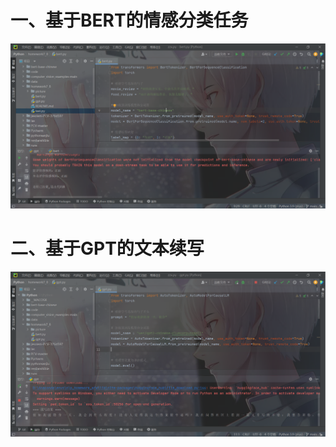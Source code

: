 # 一、基于BERT的情感分类任务
<img src="https://raw.githubusercontent.com/SEI-gu/homework78/main/BERT.png" alt="bert">       

# 二、基于GPT的文本续写
<img src="https://raw.githubusercontent.com/SEI-gu/homework78/main/GPT.png" alt="gpt">